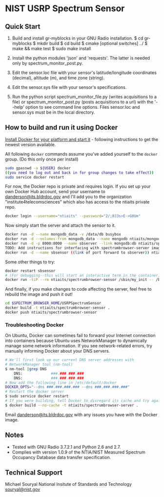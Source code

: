 NIST USRP Spectrum Sensor
=========================

Quick Start
-----------

1. Build and install gr-myblocks in your GNU Radio installation.
        $ cd gr-myblocks
        $ mkdir build
        $ cd build
        $ cmake [optional switches] ../
        $ make && make test
        $ sudo make install

2. Install the python modules 'json' and 'requests'.  The latter is needed
   only by spectrum_monitor_post.py.

3. Edit the sensor.loc file with your sensor's latitude/longitude
   coordinates (decimal), altitude (m), and time zone (string).

4. Edit the sensor.sys file with your sensor's specifications.

5. Run the python script spectrum_monitor_file.py (writes acquisitions to a
   file) or spectrum_monitor_post.py (posts acquisitions to a url) with the
   '--help' option to see command line options.  Files sensor.loc and
   sensor.sys must be in the local directory.

<h2> How to build and run it using Docker </h2>

[Install Docker for your platform and start it](http://docs.docker.com/installation/) - following instructions to get the newest version available.

All following `docker` commands assume you've added yourself to the `docker` group. (Do this only once per install)
```bash
sudo gpasswd -a ${USER} docker
((you need to log out and back in for group changes to take effect))
sudo service docker restart
```

For now, the Docker repo is private and requires login. If you set up your own Docker Hub account, send your username to danderson@its.bldrdoc.gov and I'll add you to the organization "institute4telecomsciences" which also has access to the ntiaits private repo.
```bash
docker login --username="ntiaits" --password="2/;8J3s>E->G0Um"
```

Now simply start the server and attach the sensor to it.
```bash
docker run -d --name mongodb_data -v /data/db busybox
docker run -d --volumes-from mongodb_data --name mongodb ntiaits/mongodb
docker run -d -p 8000:8000 --name sbserver --link mongodb:db ntiaits/spectrumbrowser-server
TODO: Add instructions for interfacing with spectrumbrowser-server image here! The sensor
docker run -d --name sbsensor ((link of port forward to sbserver)) ntiaits/spectrumbrowser-sensor
```

Some other things to try:
```bash
docker restart sbsensor
# (For debugging--this will start an interactive term in the container)
docker run -tiP --rm ntiaits/spectrumbrowser-sensor /sbin/my_init -- /bin/bash -l
```

And finally, if you make changes to code affecting the server, feel free to rebuild the image and push it out!
```bash
cd $SPECTRUM_BROWSER_HOME/USRPSpectrumSensor
docker build -t ntiaits/spectrumbrowser-sensor .
docker push ntiaits/spectrumbrowser-sensor
```

<h3>Troubleshooting Docker</h3>

On Ubuntu, Docker can sometimes fail to forward your Internet connection into containers because Ubuntu uses NetworkManager to dynamically manage some network information. If you see network-related errors, try manually informing Docker about your DNS servers.
```bash
# We'll first look up our current DNS server addresses with
# NetworkManager tool (nm-tool)
$ nm-tool |grep DNS
    DNS:             ###.###.###.###
    DNS:             ###.###.###.###
# Now add the following line in /etc/default/docker
DOCKER_OPTS="--dns ###.###.###.### --dns ###.###.###.###"
# Restart the docker server
$ sudo service docker restart
# If you were building, tell Docker to disregard its cache and try again
$ docker build --no-cache -t ntiaits/spectrumbrowser-server .
```

Email danderson@its.bldrdoc.gov with any issues you have with the Docker image.


Notes
-----
* Tested with GNU Radio 3.7.2.1 and Python 2.6 and 2.7.
* Complies with version 1.0.9 of the NTIA/NIST Measured Spectrum Occupancy
  Database data transfer specification.

Technical Support
-----------------
Michael Souryal
National Insitute of Standards and Technology
souryal@nist.gov
